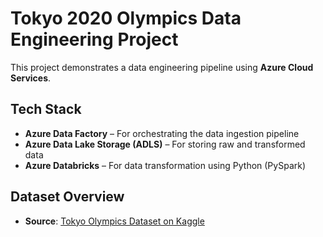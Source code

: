 # Tokyo 2020 Olympics Data Engineering Project

This project demonstrates a data engineering pipeline using **Azure Cloud Services**.

## Tech Stack

- **Azure Data Factory** – For orchestrating the data ingestion pipeline  
- **Azure Data Lake Storage (ADLS)** – For storing raw and transformed data  
- **Azure Databricks** – For data transformation using Python (PySpark)   

## Dataset Overview

- **Source**: [Tokyo Olympics Dataset on Kaggle]([https://www.kaggle.com/datasets](https://www.kaggle.com/datasets/arjunprasadsarkhel/2021-olympics-in-tokyo))  

